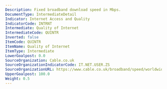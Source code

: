```yaml
---
Description: Fixed broadband download speed in Mbps.
DocumentType: IntermediateDetail
Indicator: Internet Access and Quality
IndicatorCode: INTRNT
Intermediate: Quality of Internet
IntermediateCode: QUINTR
Inverted: false
ItemCode: QUINTR
ItemName: Quality of Internet
ItemType: Intermediate
LowerGoalpost: 0.0
SourceOrganization: Cable.co.uk
SourceOrganizationIndicatorCode: IT.NET.USER.ZS
SourceOrganizationURL: https://www.cable.co.uk/broadband/speed/worldwide-speed-league/
UpperGoalpost: 100.0
Weight: 0.5
---
```


